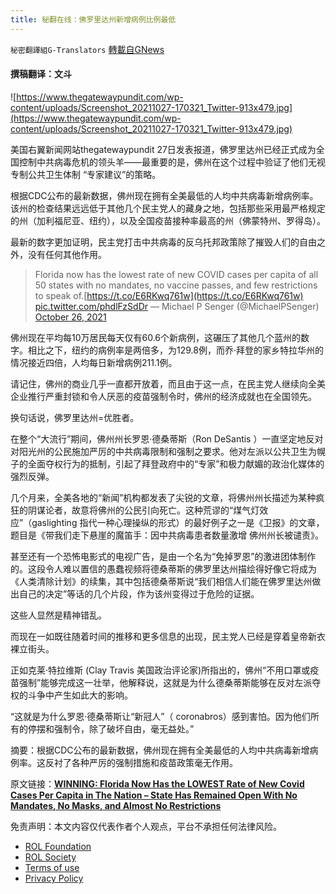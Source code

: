 ```yaml
---
title: 秘翻在线：佛罗里达州新增病例比例最低
---
```

`秘密翻譯組G-Translators` [轉載自GNews](https://gnews.org/zh-hans/1623590/)

#### 撰稿翻译：文斗

![https://www.thegatewaypundit.com/wp-content/uploads/Screenshot_20211027-170321_Twitter-913x479.jpg](https://www.thegatewaypundit.com/wp-content/uploads/Screenshot_20211027-170321_Twitter-913x479.jpg)

美国右翼新闻网站thegatewaypundit 27日发表报道，佛罗里达州已经正式成为全国控制中共病毒危机的领头羊——最重要的是，佛州在这个过程中验证了他们无视专制公共卫生体制 “专家建议”的策略。

根据CDC公布的最新数据，佛州现在拥有全美最低的人均中共病毒新增病例率。该州的检查结果远远低于其他几个民主党人的藏身之地，包括那些采用最严格规定的州（加利福尼亚、纽约），以及全国疫苗接种率最高的州（佛蒙特州、罗得岛）。

最新的数字更加证明，民主党打击中共病毒的反乌托邦政策除了摧毁人们的自由之外，没有任何其他作用。



> Florida now has the lowest rate of new COVID cases per capita of all 50 states with no mandates, no vaccine passes, and few restrictions to speak of.[https://t.co/E6RKwq761w](https://t.co/E6RKwq761w) [pic.twitter.com/phdlFzSdDr](https://t.co/phdlFzSdDr)
> — Michael P Senger (@MichaelPSenger) [October 26, 2021](https://twitter.com/MichaelPSenger/status/1452817121809821696?ref_src=twsrc%5Etfw)



佛州现在平均每10万居民每天仅有60.6个新病例，这碾压了其他几个蓝州的数字。相比之下，纽约的病例率是两倍多，为129.8例，而乔·拜登的家乡特拉华州的情况接近四倍，人均每日新增病例211.1例。

请记住，佛州的商业几乎一直都开放着，而且由于这一点，在民主党人继续向全美企业推行严重封锁和令人厌恶的疫苗强制令时，佛州的经济成就也在全国领先。

换句话说，佛罗里达州=优胜者。

在整个“大流行”期间，佛州州长罗恩·德桑蒂斯（Ron DeSantis ）一直坚定地反对对阳光州的公民施加严厉的中共病毒限制和强制之要求。他对左派以公共卫生为幌子的全面夺权行为的抵制，引起了拜登政府中的“专家”和极力献媚的政治化媒体的强烈反弹。

几个月来，全美各地的“新闻”机构都发表了尖锐的文章，将佛州州长描述为某种疯狂的阴谋论者，故意将佛州的公民引向死亡。这种荒谬的“煤气灯效应”（gaslighting 指代一种心理操纵的形式）的最好例子之一是《卫报》的文章，题目是《带我们走下悬崖的魔笛手：因中共病毒患者数量激增 佛州州长被谴责》。

甚至还有一个恐怖电影式的电视广告，是由一个名为“免掉罗恩”的激进团体制作的。这段令人难以置信的愚蠢视频将德桑蒂斯的佛罗里达州描绘得好像它将成为《人类清除计划》的续集，其中包括德桑蒂斯说“我们相信人们能在佛罗里达州做出自己的决定”等话的几个片段，作为该州变得过于危险的证据。

这些人显然是精神错乱。

而现在一如既往随着时间的推移和更多信息的出现，民主党人已经是穿着皇帝新衣裸立街头。

正如克莱·特拉维斯 (Clay Travis 美国政治评论家)所指出的，佛州“不用口罩或疫苗强制”能够完成这一壮举，他解释说，这就是为什么德桑蒂斯能够在反对左派夺权的斗争中产生如此大的影响。

“这就是为什么罗恩·德桑蒂斯让“新冠人”（ coronabros）感到害怕。因为他们所有的停摆和强制令，除了破坏自由，毫无益处。”

摘要：根据CDC公布的最新数据，佛州现在拥有全美最低的人均中共病毒新增病例率。这反衬了各种严厉的强制措施和疫苗政策毫无作用。

原文链接：[**WINNING: Florida Now Has the LOWEST Rate of New Covid Cases Per Capita in The Nation – State Has Remained Open With No Mandates, No Masks, and Almost No Restrictions**](https://www.thegatewaypundit.com/2021/10/winning-florida-now-lowest-rate-new-covid-cases-per-capita-nation-state-remained-open-no-mandates-no-masks-almost-no-restrictions/)

 

免责声明：本文内容仅代表作者个人观点，平台不承担任何法律风险。

- [ROL Foundation](https://rolfoundation.org/)
- [ROL Society](https://rolsociety.org/)
- [Terms of use](https://gnews.org/terms-of-use-3/)
- [Privacy Policy](https://gnews.org/privacy-policy/)
